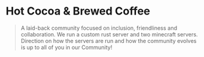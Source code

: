 # Hot Cocoa & Brewed Coffee

> A laid-back community focused on inclusion, friendliness and collaboration. 
> We run a custom rust server and two minecraft servers. 
> Direction on how the servers are run and how the community evolves is up to all of you in our Community!
